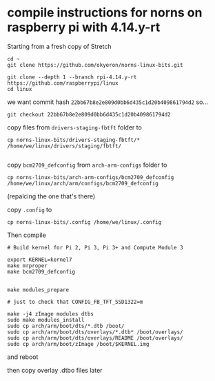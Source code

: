 # compile instructions for norns on raspberry pi with 4.14.y-rt

Starting from a fresh copy of Stretch

```
cd ~
git clone https://github.com/okyeron/norns-linux-bits.git

git clone --depth 1 --branch rpi-4.14.y-rt https://github.com/raspberrypi/linux
cd linux
```
we want commit hash `22bb67b8e2e809d0bb6d435c1d20b409861794d2` so...
```
git checkout 22bb67b8e2e809d0bb6d435c1d20b409861794d2
```

copy files from `drivers-staging-fbtft` folder to 

```
cp norns-linux-bits/drivers-staging-fbtft/* /home/we/linux/drivers/staging/fbtft/
    
```


copy `bcm2709_defconfig` from `arch-arm-configs` folder to 

```
cp norns-linux-bits/arch-arm-configs/bcm2709_defconfig /home/we/linux/arch/arm/configs/bcm2709_defconfig

```

(repalcing the one that's there)

copy `.config` to

```
cp norns-linux-bits/.config /home/we/linux/.config
```



Then compile

```
# Build kernel for Pi 2, Pi 3, Pi 3+ and Compute Module 3
	
export KERNEL=kernel7
make mrproper
make bcm2709_defconfig 


make modules_prepare

# just to check that CONFIG_FB_TFT_SSD1322=m

make -j4 zImage modules dtbs
sudo make modules_install
sudo cp arch/arm/boot/dts/*.dtb /boot/
sudo cp arch/arm/boot/dts/overlays/*.dtb* /boot/overlays/
sudo cp arch/arm/boot/dts/overlays/README /boot/overlays/
sudo cp arch/arm/boot/zImage /boot/$KERNEL.img

```

and reboot

then copy overlay .dtbo files later

